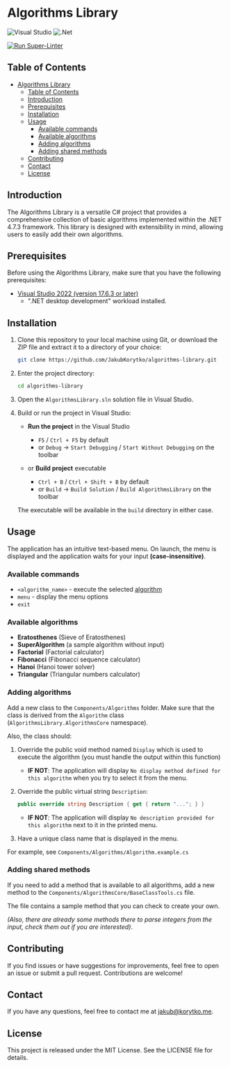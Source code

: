 # Algorithms Library

![Visual Studio](https://img.shields.io/badge/Visual%20Studio-5C2D91.svg?style=for-the-badge&logo=visual-studio&logoColor=white)
![.Net](https://img.shields.io/badge/.NET-5C2D91?style=for-the-badge&logo=.net&logoColor=white)

[![Run Super-Linter](https://github.com/JakubKorytko/algorithms-library/actions/workflows/super-linter.yml/badge.svg)](https://github.com/JakubKorytko/algorithms-library/actions/workflows/super-linter.yml)

## Table of Contents

- [Algorithms Library](#algorithms-library)
  - [Table of Contents](#table-of-contents)
  - [Introduction](#introduction)
  - [Prerequisites](#prerequisites)
  - [Installation](#installation)
  - [Usage](#usage)
    - [Available commands](#available-commands)
    - [Available algorithms](#available-algorithms)
    - [Adding algorithms](#adding-algorithms)
    - [Adding shared methods](#adding-shared-methods)
  - [Contributing](#contributing)
  - [Contact](#contact)
  - [License](#license)

## Introduction

The Algorithms Library is a versatile C# project
that provides a comprehensive collection of basic algorithms
implemented within the .NET 4.7.3 framework.
This library is designed with extensibility in mind,
allowing users to easily add their own algorithms.

## Prerequisites

Before using the Algorithms Library, make sure that you have the following prerequisites:

- [Visual Studio 2022 (version 17.6.3 or later)](https://visualstudio.microsoft.com/vs/)
  - ".NET desktop development" workload installed.

## Installation

1. Clone this repository to your local machine using Git,
or download the ZIP file and extract it to a directory of your choice:

    ```bash
    git clone https://github.com/JakubKorytko/algorithms-library.git
    ```

1. Enter the project directory:

    ```bash
    cd algorithms-library
    ```

1. Open the `AlgorithmsLibrary.sln` solution file in Visual Studio.

1. Build or run the project in Visual Studio:

    - **Run the project** in the Visual Studio
      - `F5` /  `Ctrl + F5` by default
      - or `Debug` -> `Start Debugging` / `Start Without Debugging` on the toolbar

    - or **Build project** executable
      - `Ctrl + B` / `Ctrl + Shift + B` by default
      - or `Build` -> `Build Solution` / `Build AlgorithmsLibrary` on the toolbar

    The executable will be available in the `build` directory in either case.

## Usage

The application has an intuitive text-based menu.
On launch, the menu is displayed and the application waits for your input **(case-insensitive)**.

### Available commands

- `<algorithm_name>` - execute the selected [algorithm](#available-algorithms)
- `menu` - display the menu options
- `exit`

### Available algorithms

- **Eratosthenes** (Sieve of Eratosthenes)
- **SuperAlgorithm** (a sample algorithm without input)
- **Factorial** (Factorial calculator)
- **Fibonacci** (Fibonacci sequence calculator)
- **Hanoi** (Hanoi tower solver)
- **Triangular** (Triangular numbers calculator)

### Adding algorithms

Add a new class to the `Components/Algorithms` folder.
Make sure that the class is derived from the `Algorithm` class
(`AlgorithmsLibrary.AlgorithmsCore` namespace).

Also, the class should:

1. Override the public void method named `Display`
which is used to execute the algorithm
(you must handle the output within this function)  

   - **IF NOT**: The application will display
    `No display method defined for this algorithm`
    when you try to select it from the menu.

1. Override the public virtual string `Description`:

    ```c#
    public override string Description { get { return "..."; } }
    ```

   - **IF NOT**: The application will display
    `No description provided for this algorithm`
    next to it in the printed menu.

1. Have a unique class name that is displayed in the menu.

For example, see `Components/Algorithms/Algorithm.example.cs`

### Adding shared methods

If you need to add a method that is available to all algorithms,
add a new method to the `Components/AlgorithmsCore/BaseClassTools.cs` file.

The file contains a sample method that you can check to create your own.

*(Also, there are already some methods there to parse integers from the input,
check them out if you are interested)*.

## Contributing

If you find issues or have suggestions for improvements,
feel free to open an issue or submit a pull request.
Contributions are welcome!

## Contact

If you have any questions, feel free to contact me at <jakub@korytko.me>.

## License

This project is released under the MIT License. See the LICENSE file for details.
